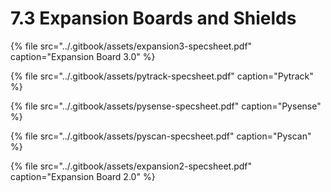 # 7.3 Expansion Boards and Shields

{% file src="../.gitbook/assets/expansion3-specsheet.pdf" caption="Expansion Board 3.0" %}

{% file src="../.gitbook/assets/pytrack-specsheet.pdf" caption="Pytrack" %}

{% file src="../.gitbook/assets/pysense-specsheet.pdf" caption="Pysense" %}

{% file src="../.gitbook/assets/pyscan-specsheet.pdf" caption="Pyscan" %}

{% file src="../.gitbook/assets/expansion2-specsheet.pdf" caption="Expansion Board 2.0" %}


